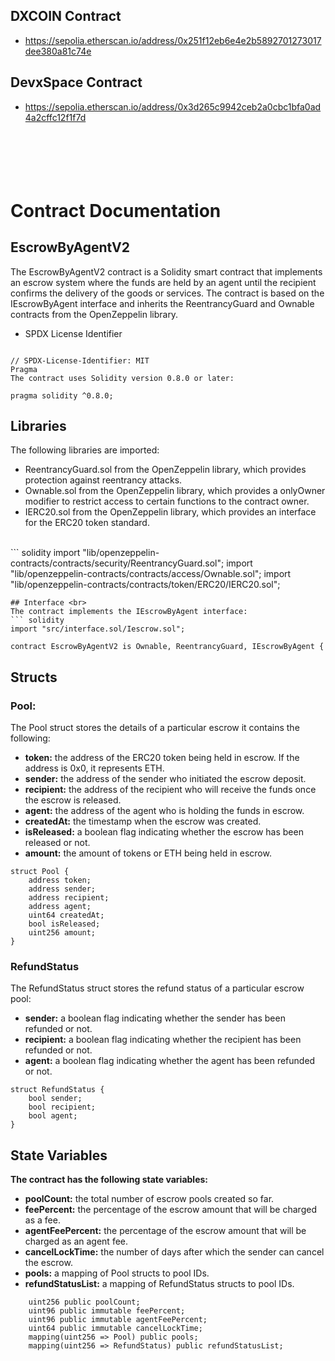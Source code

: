 ## DXCOIN Contract

-  https://sepolia.etherscan.io/address/0x251f12eb6e4e2b5892701273017dee380a81c74e

## DevxSpace Contract

-  https://sepolia.etherscan.io/address/0x3d265c9942ceb2a0cbc1bfa0ad4a2cffc12f1f7d
<br><br>
<br><br>
<br><br>


# **Contract Documentation**
## EscrowByAgentV2
The EscrowByAgentV2 contract is a Solidity smart contract that implements an escrow system where the funds are held by an agent until the recipient confirms the delivery of the goods or services. The contract is based on the IEscrowByAgent interface and inherits the ReentrancyGuard and Ownable contracts from the OpenZeppelin library.
<br>
- SPDX License Identifier
``` solidity

// SPDX-License-Identifier: MIT
Pragma
The contract uses Solidity version 0.8.0 or later:
```

``` solidity
pragma solidity ^0.8.0;

```
## Libraries <br>
The following libraries are imported:

- ReentrancyGuard.sol from the OpenZeppelin library, which provides protection against reentrancy attacks.
- Ownable.sol from the OpenZeppelin library, which provides a onlyOwner modifier to restrict access to certain functions to the contract owner.
- IERC20.sol from the OpenZeppelin library, which provides an interface for the ERC20 token standard.
<br>
``` solidity
import "lib/openzeppelin-contracts/contracts/security/ReentrancyGuard.sol";
import "lib/openzeppelin-contracts/contracts/access/Ownable.sol";
import "lib/openzeppelin-contracts/contracts/token/ERC20/IERC20.sol";

```
## Interface <br>
The contract implements the IEscrowByAgent interface:
``` solidity
import "src/interface.sol/Iescrow.sol";

contract EscrowByAgentV2 is Ownable, ReentrancyGuard, IEscrowByAgent {
```
## Structs <br>
### Pool:
The Pool struct stores the details of a particular escrow
it contains the following:
- **token:** the address of the ERC20 token being held in escrow. If the address is 0x0, it represents ETH.
- **sender:** the address of the sender who initiated the escrow deposit.
- **recipient:** the address of the recipient who will receive the funds once the escrow is released.
- **agent:** the address of the agent who is holding the funds in escrow.
- **createdAt:** the timestamp when the escrow was created.
- **isReleased:** a boolean flag indicating whether the escrow has been released or not.
- **amount:** the amount of tokens or ETH being held in escrow.
```solidity
struct Pool {
    address token;
    address sender;
    address recipient;
    address agent;
    uint64 createdAt;
    bool isReleased;
    uint256 amount;
}
```
### RefundStatus
The RefundStatus struct stores the refund status of a particular escrow pool:

- **sender:** a boolean flag indicating whether the sender has been refunded or not.
- **recipient:** a boolean flag indicating whether the recipient has been refunded or not.
- **agent:** a boolean flag indicating whether the agent has been refunded or not.

```solidity
struct RefundStatus {
    bool sender;
    bool recipient;
    bool agent;
}
```
## State Variables
**The contract has the following state variables:**

- **poolCount:** the total number of escrow pools created so far.
- **feePercent:** the percentage of the escrow amount that will be charged as a fee.
- **agentFeePercent:** the percentage of the escrow amount that will be charged as an agent fee.
- **cancelLockTime:** the number of days after which the sender can cancel the escrow.
- **pools:** a mapping of Pool structs to pool IDs.
- **refundStatusList:** a mapping of RefundStatus structs to pool IDs.
```solidity
    uint256 public poolCount;
    uint96 public immutable feePercent;
    uint96 public immutable agentFeePercent;
    uint64 public immutable cancelLockTime;
    mapping(uint256 => Pool) public pools;
    mapping(uint256 => RefundStatus) public refundStatusList;
```